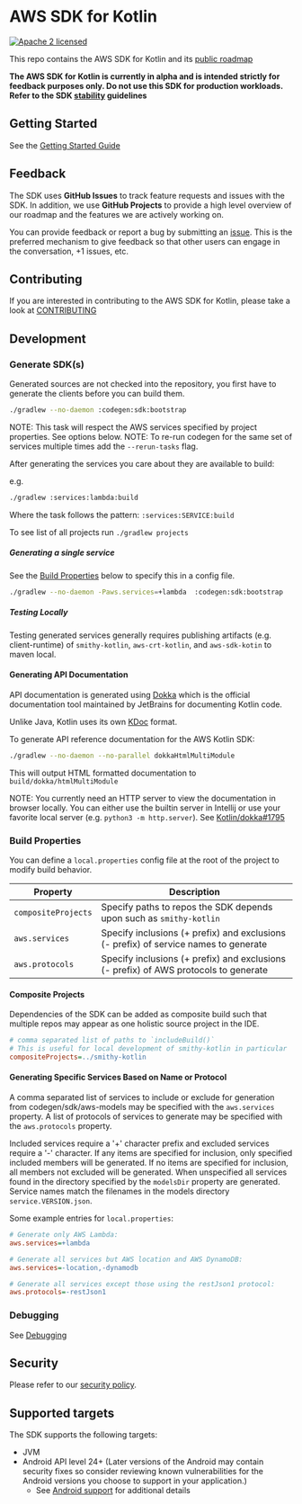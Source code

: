 # AWS SDK for Kotlin
[![Apache 2 licensed][apache-badge]][apache-url]

[apache-badge]: https://img.shields.io/badge/license-APACHE2-blue.svg
[apache-url]: https://github.com/awslabs/aws-sdk-kotlin/blob/main/LICENSE


This repo contains the AWS SDK for Kotlin and its [public roadmap](https://github.com/awslabs/aws-sdk-kotlin/projects/2)

**The AWS SDK for Kotlin is currently in alpha and is intended strictly for feedback purposes only. Do not use this SDK for production workloads. Refer to the SDK [stability](docs/stability.md) guidelines**

## Getting Started

See the [Getting Started Guide](docs/GettingStarted.md)

## Feedback

The SDK uses **GitHub Issues** to track feature requests and issues with the SDK. In addition, we use **GitHub Projects**
to provide a high level overview of our roadmap and the features we are actively working on.

You can provide feedback or report a bug by submitting an [issue](https://github.com/awslabs/aws-sdk-kotlin/issues/new/choose).
This is the preferred mechanism to give feedback so that other users can engage in the conversation, +1 issues, etc.

## Contributing

If you are interested in contributing to the AWS SDK for Kotlin, please take a look at [CONTRIBUTING](CONTRIBUTING.md)

## Development

### Generate SDK(s)

Generated sources are not checked into the repository, you first have to generate the clients before you can build them.


```sh
./gradlew --no-daemon :codegen:sdk:bootstrap
```

NOTE: This task will respect the AWS services specified by project properties. See options below.
NOTE: To re-run codegen for the same set of services multiple times add the `--rerun-tasks` flag.


After generating the services you care about they are available to build:

e.g.
```sh
./gradlew :services:lambda:build
```


Where the task follows the pattern: `:services:SERVICE:build`

To see list of all projects run `./gradlew projects`

##### Generating a single service
See the [Build Properties](#build-properties) below to specify this in a config file.

```sh
./gradlew --no-daemon -Paws.services=+lambda  :codegen:sdk:bootstrap
```

##### Testing Locally
Testing generated services generally requires publishing artifacts (e.g. client-runtime) of `smithy-kotlin`, `aws-crt-kotlin`, and `aws-sdk-kotin` to maven local.

#### Generating API Documentation

API documentation is generated using [Dokka](http://kotlin.github.io/dokka) which is the official documentation tool maintained by JetBrains for documenting Kotlin code.

Unlike Java, Kotlin uses its own [KDoc](https://kotlinlang.org/docs/kotlin-doc.html) format.


To generate API reference documentation for the AWS Kotlin SDK:


```sh
./gradlew --no-daemon --no-parallel dokkaHtmlMultiModule
```

This will output HTML formatted documentation to `build/dokka/htmlMultiModule`

NOTE: You currently need an HTTP server to view the documentation in browser locally. You can either use the builtin server in Intellij or use your favorite local server (e.g. `python3 -m http.server`). See [Kotlin/dokka#1795](https://github.com/Kotlin/dokka/issues/1795)

### Build Properties

You can define a `local.properties` config file at the root of the project to modify build behavior. 

|Property|Description|
|---|---|
|`compositeProjects`|Specify paths to repos the SDK depends upon such as `smithy-kotlin`|
|`aws.services`|Specify inclusions (+ prefix) and exclusions (- prefix) of service names to generate|
|`aws.protocols`|Specify inclusions (+ prefix) and exclusions (- prefix) of AWS protocols to generate|

#### Composite Projects

Dependencies of the SDK can be added as composite build such that multiple repos may appear as one
holistic source project in the IDE.

```ini
# comma separated list of paths to `includeBuild()`
# This is useful for local development of smithy-kotlin in particular 
compositeProjects=../smithy-kotlin
```

#### Generating Specific Services Based on Name or Protocol

A comma separated list of services to include or exclude for generation from codegen/sdk/aws-models may
be specified with the `aws.services` property. A list of protocols of services to generate may be specified
with the `aws.protocols` property.

Included services require a '+' character prefix and excluded services require a '-' character. 
If any items are specified for inclusion, only specified included members will be generated.  If no items
are specified for inclusion, all members not excluded will be generated.
When unspecified all services found in the directory specified by the `modelsDir` property are generated.
Service names match the filenames in the models directory `service.VERSION.json`.

Some example entries for `local.properties`:
```ini
# Generate only AWS Lambda:
aws.services=+lambda
```

```ini
# Generate all services but AWS location and AWS DynamoDB:
aws.services=-location,-dynamodb
```

```ini
# Generate all services except those using the restJson1 protocol:
aws.protocols=-restJson1
```
### Debugging

See [Debugging](docs/debugging.md)

## Security

Please refer to our [security policy](https://github.com/awslabs/aws-sdk-kotlin/security/policy).

## Supported targets

The SDK supports the following targets:

* JVM
* Android API level 24+ (Later versions of the Android may contain security
  fixes so consider reviewing known vulnerabilities for the Android versions
  you choose to support in your application.)
    * See [Android support](docs/targets.md#android) for additional details
